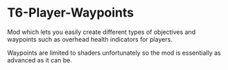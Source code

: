 # T6-Player-Waypoints
Mod which lets you easily create different types of objectives and waypoints such as overhead health indicators for players.

Waypoints are limited to shaders unfortunately so the mod is essentially as advanced as it can be.
